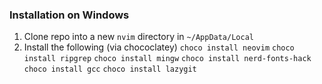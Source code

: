 ### Installation on Windows

1. Clone repo into a new `nvim` directory in `~/AppData/Local`
2. Install the following (via chococlatey)
   `choco install neovim`
   `choco install ripgrep`
   `choco install mingw`
   `choco install nerd-fonts-hack`
   `choco install gcc`
   `choco install lazygit`
